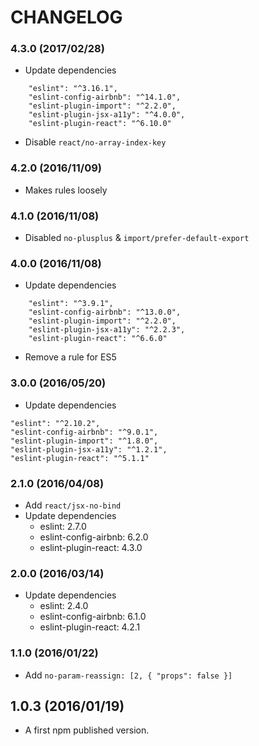 # CHANGELOG

### 4.3.0 (2017/02/28)

* Update dependencies

```
    "eslint": "^3.16.1",
    "eslint-config-airbnb": "^14.1.0",
    "eslint-plugin-import": "^2.2.0",
    "eslint-plugin-jsx-a11y": "^4.0.0",
    "eslint-plugin-react": "^6.10.0"
```

* Disable `react/no-array-index-key`

### 4.2.0 (2016/11/09)

* Makes rules loosely

### 4.1.0 (2016/11/08)

* Disabled `no-plusplus` & `import/prefer-default-export`

### 4.0.0 (2016/11/08)

* Update dependencies

```
    "eslint": "^3.9.1",
    "eslint-config-airbnb": "^13.0.0",
    "eslint-plugin-import": "^2.2.0",
    "eslint-plugin-jsx-a11y": "^2.2.3",
    "eslint-plugin-react": "^6.6.0"
```

* Remove a rule for ES5

### 3.0.0 (2016/05/20)

* Update dependencies

```
"eslint": "^2.10.2",
"eslint-config-airbnb": "^9.0.1",
"eslint-plugin-import": "^1.8.0",
"eslint-plugin-jsx-a11y": "^1.2.1",
"eslint-plugin-react": "^5.1.1"
```

### 2.1.0 (2016/04/08)

* Add `react/jsx-no-bind`
* Update dependencies
  * eslint: 2.7.0
  * eslint-config-airbnb: 6.2.0
  * eslint-plugin-react: 4.3.0

### 2.0.0 (2016/03/14)

* Update dependencies
  * eslint: 2.4.0
  * eslint-config-airbnb: 6.1.0
  * eslint-plugin-react: 4.2.1

### 1.1.0 (2016/01/22)

* Add `no-param-reassign: [2, { "props": false }]`

## 1.0.3 (2016/01/19)

* A first npm published version.
